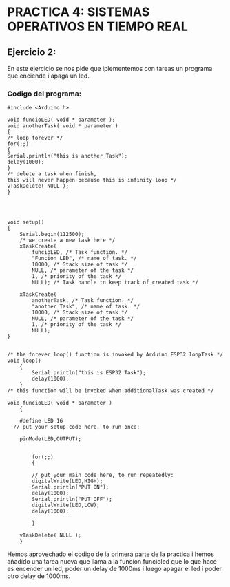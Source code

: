 # PRACTICA 4: SISTEMAS OPERATIVOS EN TIEMPO REAL

## Ejercicio 2:
En este ejercicio se nos pide que iplementemos con tareas un programa que enciende i apaga un led.

### **Codigo del programa:**

```
#include <Arduino.h>

void funcioLED( void * parameter );
void anotherTask( void * parameter )
{
/* loop forever */
for(;;)
{
Serial.println("this is another Task");
delay(1000);
}
/* delete a task when finish,
this will never happen because this is infinity loop */
vTaskDelete( NULL );
}




void setup()
{
    Serial.begin(112500);
    /* we create a new task here */
    xTaskCreate(
        funcioLED, /* Task function. */
        "Funcion LED", /* name of task. */
        10000, /* Stack size of task */
        NULL, /* parameter of the task */
        1, /* priority of the task */
        NULL); /* Task handle to keep track of created task */

    xTaskCreate(
        anotherTask, /* Task function. */
        "another Task", /* name of task. */
        10000, /* Stack size of task */
        NULL, /* parameter of the task */
        1, /* priority of the task */
        NULL);
}


/* the forever loop() function is invoked by Arduino ESP32 loopTask */
void loop()
    {
        Serial.println("this is ESP32 Task");
        delay(1000);
    }
/* this function will be invoked when additionalTask was created */

void funcioLED( void * parameter )
    {

    #define LED 16
  // put your setup code here, to run once:

    pinMode(LED,OUTPUT);


        for(;;)
        {

        // put your main code here, to run repeatedly:
        digitalWrite(LED,HIGH);
        Serial.println("PUT ON");
        delay(1000);
        Serial.println("PUT OFF");
        digitalWrite(LED,LOW);
        delay(1000);

        }

    vTaskDelete( NULL );
    }

```
Hemos aprovechado el codigo de la primera parte de la practica i hemos añadido una tarea nueva que llama a la funcion funcioled que lo que hace es encender un led, poder un delay de 1000ms i luego apagar el led i poder otro delay de 1000ms.